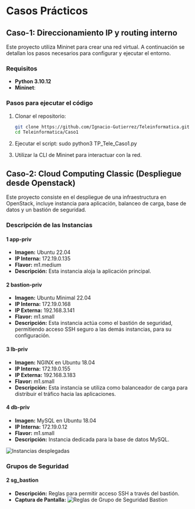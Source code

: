 # Casos Prácticos

## Caso-1: Direccionamiento IP y routing interno

Este proyecto utiliza Mininet para crear una red virtual. A continuación se detallan los pasos necesarios para configurar y ejecutar el entorno.

### Requisitos

- **Python 3.10.12**
- **Mininet**:

### Pasos para ejecutar el código

1. Clonar el repositorio:

   ```bash
   git clone https://github.com/Ignacio-Gutierrez/Teleinformatica.git
   cd Teleinformatica/Caso1

2. Ejecutar el script:
   sudo python3 TP_Tele_Caso1.py

3. Utilizar la CLI de Mininet para interactuar con la red.

## Caso-2: Cloud Computing Classic (Despliegue desde Openstack)

Este proyecto consiste en el despliegue de una infraestructura en OpenStack, incluye instancia para aplicación, balanceo de carga, base de datos y un bastión de seguridad.

### Descripción de las Instancias

#### 1 app-priv
- **Imagen:** Ubuntu 22.04
- **IP Interna:** 172.19.0.135
- **Flavor:** m1.medium
- **Descripción:** Esta instancia aloja la aplicación principal.

#### 2 bastion-priv
- **Imagen:** Ubuntu Minimal 22.04
- **IP Interna:** 172.19.0.168
- **IP Externa:** 192.168.3.141
- **Flavor:** m1.small
- **Descripción:** Esta instancia actúa como el bastión de seguridad, permitiendo acceso SSH seguro a las demás instancias, para su configuración.

#### 3 lb-priv
- **Imagen:** NGINX en Ubuntu 18.04
- **IP Interna:** 172.19.0.155
- **IP Externa:** 192.168.3.183
- **Flavor:** m1.small
- **Descripción:** Esta instancia se utiliza como balanceador de carga para distribuir el tráfico hacia las aplicaciones.

#### 4 db-priv
- **Imagen:** MySQL en Ubuntu 18.04
- **IP Interna:** 172.19.0.12
- **Flavor:** m1.small
- **Descripción:** Instancia dedicada para la base de datos MySQL.

![Instancias desplegadas](Teleinformatica/Caso2/IntanciasCaso2.png)

### Grupos de Seguridad

#### 2 sg_bastion
- **Descripción:** Reglas para permitir acceso SSH a través del bastión.
- **Captura de Pantalla:**
![Reglas de Grupo de Seguridad Bastion](Teleinformatica/Caso2/ReglasDeGrupoDeSeguridadBastion.png)